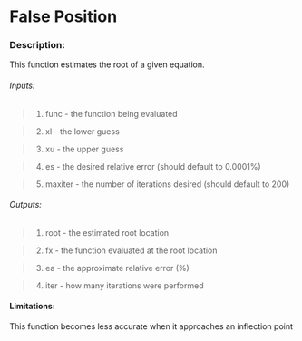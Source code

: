 # False Position

### Description:
This function estimates the root of a given equation. 

###### *Inputs:*
>1. func - the function being evaluated

>2. xl - the lower guess

>3. xu - the upper guess

>4. es - the desired relative error (should default to 0.0001%)

>5. maxiter - the number of iterations desired (should default to 200)

###### *Outputs:*

>1. root - the estimated root location

>2. fx - the function evaluated at the root location

>3. ea - the approximate relative error (%)

>4. iter - how many iterations were performed

#### Limitations:
This function becomes less accurate when it approaches an inflection point
